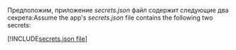 <span data-ttu-id="61e94-101">Предположим, приложение *secrets.json* файл содержит следующие два секрета:</span><span class="sxs-lookup"><span data-stu-id="61e94-101">Assume the app's *secrets.json* file contains the following two secrets:</span></span>

[!INCLUDE[secrets.json file](secrets-json-file.md)]